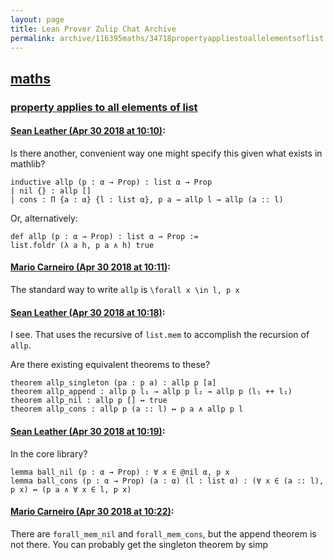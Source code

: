 ```yaml
---
layout: page
title: Lean Prover Zulip Chat Archive 
permalink: archive/116395maths/34718propertyappliestoallelementsoflist.html
---
```


## [maths](index.html)
### [property applies to all elements of list](34718propertyappliestoallelementsoflist.html)

#### [Sean Leather (Apr 30 2018 at 10:10)](https://leanprover.zulipchat.com/#narrow/stream/116395-maths/topic/property%20applies%20to%20all%20elements%20of%20list/near/125884050):
Is there another, convenient way one might specify this given what exists in mathlib?

```lean
inductive allp (p : α → Prop) : list α → Prop
| nil {} : allp []
| cons : Π {a : α} {l : list α}, p a → allp l → allp (a :: l)
```

Or, alternatively:

```lean
def allp (p : α → Prop) : list α → Prop :=
list.foldr (λ a h, p a ∧ h) true
```

#### [Mario Carneiro (Apr 30 2018 at 10:11)](https://leanprover.zulipchat.com/#narrow/stream/116395-maths/topic/property%20applies%20to%20all%20elements%20of%20list/near/125884097):
The standard way to write `allp` is `\forall x \in l, p x`

#### [Sean Leather (Apr 30 2018 at 10:18)](https://leanprover.zulipchat.com/#narrow/stream/116395-maths/topic/property%20applies%20to%20all%20elements%20of%20list/near/125884291):
I see. That uses the recursive of `list.mem` to accomplish the recursion of `allp`.

Are there existing equivalent theorems to these?

```lean
theorem allp_singleton (pa : p a) : allp p [a]
theorem allp_append : allp p l₁ → allp p l₂ → allp p (l₁ ++ l₂)
theorem allp_nil : allp p [] ↔ true
theorem allp_cons : allp p (a :: l) ↔ p a ∧ allp p l
```

#### [Sean Leather (Apr 30 2018 at 10:19)](https://leanprover.zulipchat.com/#narrow/stream/116395-maths/topic/property%20applies%20to%20all%20elements%20of%20list/near/125884299):
In the core library?

```lean
lemma ball_nil (p : α → Prop) : ∀ x ∈ @nil α, p x
lemma ball_cons (p : α → Prop) (a : α) (l : list α) : (∀ x ∈ (a :: l), p x) ↔ (p a ∧ ∀ x ∈ l, p x)
```

#### [Mario Carneiro (Apr 30 2018 at 10:22)](https://leanprover.zulipchat.com/#narrow/stream/116395-maths/topic/property%20applies%20to%20all%20elements%20of%20list/near/125884401):
There are `forall_mem_nil` and `forall_mem_cons`, but the append theorem is not there. You can probably get the singleton theorem by simp

